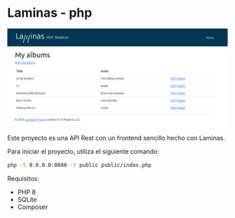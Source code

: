# Laminas - php

![capt1](capt1.png)

Este proyecto es una API Rest con un frontend sencillo hecho con Laminas. 

Para iniciar el proyecto, utiliza el siguiente comando:

```sh
php -S 0.0.0.0:8080 -t public public/index.php
```

Requisitos:
- PHP 8
- SQLite
- Composer